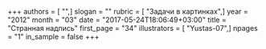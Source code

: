 +++
authors = [ "",]
slogan = ""
rubric = [ "Задачи в картинках",]
year = "2012"
month = "03"
date = "2017-05-24T18:06:49+03:00"
title = "Странная надпись"
first_page = "34"
illustrators = [ "Yustas-07",]
npages = "1"
in_sample = false
+++
